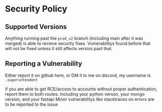 # Security Policy

## Supported Versions

Anything running past the `prod_v2` branch (including main after it was merged) is able to recieve security fixes. Vulnerabilitys found before that will not be fixed unless it still affects versios past that.


## Reporting a Vulnerability
Either report it on github here, or DM it to me on discord, my username is `.superintendent`

if you are able to get RCE/access to accounts without proper authentication, report them to both routes. including your python verson, your mongo version, and your fastapi
Minor vulnerabilitys like stacktraces on errors are to be reported to the issue
